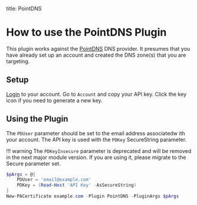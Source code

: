 title: PointDNS

# How to use the PointDNS Plugin

This plugin works against the [PointDNS](https://pointhq.com) DNS provider. It presumes
that you have already set up an account and created the DNS zone(s) that you are targeting.

## Setup

[Login](https://app.pointhq.com/verify) to your account. Go to `Account` and copy
your API key. Click the key icon if you need to generate a new key.

## Using the Plugin

The `PDUser` parameter should be set to the email address associatedw ith your account. The API key is used with the `PDKey` SecureString parameter.

!!! warning
    The `PDKeyInsecure` parameter is deprecated and will be removed in the next major module version. If you are using it, please migrate to the Secure parameter set.

```powershell
$pArgs = @{
    PDUser = 'email@example.com'
    PDKey = (Read-Host 'API Key' -AsSecureString)
}
New-PACertificate example.com -Plugin PointDNS -PluginArgs $pArgs
```
